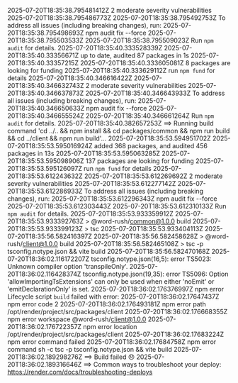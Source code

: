 2025-07-20T18:35:38.795481412Z 2 moderate severity vulnerabilities
2025-07-20T18:35:38.795486773Z 
2025-07-20T18:35:38.795492753Z To address all issues (including breaking changes), run:
2025-07-20T18:35:38.795498693Z   npm audit fix --force
2025-07-20T18:35:38.795503533Z 
2025-07-20T18:35:38.795509023Z Run `npm audit` for details.
2025-07-20T18:35:40.333528339Z 
2025-07-20T18:35:40.33356671Z up to date, audited 87 packages in 1s
2025-07-20T18:35:40.33357215Z 
2025-07-20T18:35:40.333605081Z 8 packages are looking for funding
2025-07-20T18:35:40.333629112Z   run `npm fund` for details
2025-07-20T18:35:40.346616422Z 
2025-07-20T18:35:40.346632743Z 2 moderate severity vulnerabilities
2025-07-20T18:35:40.346637873Z 
2025-07-20T18:35:40.346643933Z To address all issues (including breaking changes), run:
2025-07-20T18:35:40.346650633Z   npm audit fix --force
2025-07-20T18:35:40.346655524Z 
2025-07-20T18:35:40.346661264Z Run `npm audit` for details.
2025-07-20T18:35:40.382657253Z ==> Running build command 'cd ../.. && npm install && cd packages/common && npm run build && cd ../client && npm run build'...
2025-07-20T18:35:53.594951702Z 
2025-07-20T18:35:53.595016924Z added 368 packages, and audited 456 packages in 13s
2025-07-20T18:35:53.595063285Z 
2025-07-20T18:35:53.595098906Z 137 packages are looking for funding
2025-07-20T18:35:53.595126097Z   run `npm fund` for details
2025-07-20T18:35:53.612243632Z 
2025-07-20T18:35:53.612269692Z 2 moderate severity vulnerabilities
2025-07-20T18:35:53.612277142Z 
2025-07-20T18:35:53.612286933Z To address all issues (including breaking changes), run:
2025-07-20T18:35:53.612296343Z   npm audit fix --force
2025-07-20T18:35:53.612303443Z 
2025-07-20T18:35:53.612310133Z Run `npm audit` for details.
2025-07-20T18:35:53.933359912Z 
2025-07-20T18:35:53.933392763Z > @word-rush/common@1.0.0 build
2025-07-20T18:35:53.933399123Z > tsc
2025-07-20T18:35:53.933404113Z 
2025-07-20T18:35:56.582416397Z 
2025-07-20T18:35:56.582458628Z > @word-rush/client@1.0.0 build
2025-07-20T18:35:56.582465108Z > tsc -p tsconfig.notype.json && vite build
2025-07-20T18:35:56.582470168Z 
2025-07-20T18:36:02.116172207Z tsconfig.notype.json(16,5): error TS5023: Unknown compiler option 'transpileOnly'.
2025-07-20T18:36:02.116428374Z tsconfig.notype.json(19,35): error TS5096: Option 'allowImportingTsExtensions' can only be used when either 'noEmit' or 'emitDeclarationOnly' is set.
2025-07-20T18:36:02.176376997Z npm error Lifecycle script `build` failed with error:
2025-07-20T18:36:02.17647437Z npm error code 2
2025-07-20T18:36:02.176493181Z npm error path /opt/render/project/src/packages/client
2025-07-20T18:36:02.176668355Z npm error workspace @word-rush/client@1.0.0
2025-07-20T18:36:02.176722357Z npm error location /opt/render/project/src/packages/client
2025-07-20T18:36:02.17683224Z npm error command failed
2025-07-20T18:36:02.17684758Z npm error command sh -c tsc -p tsconfig.notype.json && vite build
2025-07-20T18:36:02.189298276Z ==> Build failed 😞
2025-07-20T18:36:02.189316646Z ==> Common ways to troubleshoot your deploy: https://render.com/docs/troubleshooting-deploys